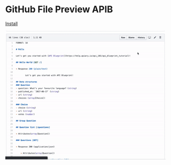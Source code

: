 # GitHub File Preview APIB

[Install](https://github.com/iamogbz/oh-my-scripts/raw/master/dist/github-file-preview-apib.user.js)

[![extend-file-preview-apib-demo](https://github.com/iamogbz/gh-pro-view/raw/master/src/assets/images/extend-file-preview-apib-demo.gif)](https://github.com/apiaryio/api-blueprint-cheatsheet/blob/master/polls.apib)
